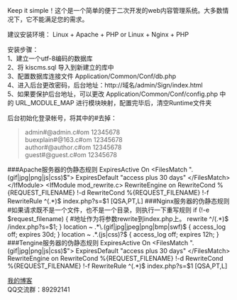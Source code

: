 Keep it simple！这个是一个简单的便于二次开发的web内容管理系统。大多数情况下，它不能满足您的需求。<br/>

建议安装环境： Linux + Apache + PHP or Linux + Nginx + PHP<br/>

安装步骤：<br/>
1、建立一个utf-8编码的数据库<br/>
2、将 kiscms.sql 导入到新建立的库中<br/>
3、配置数据库连接文件 Application/Common/Conf/db.php<br/>
4、进入后台更改密码，后台地址：http://域名/admin/Sign/index.html<br/>
5、如果要保护后台地址，可以更改 Application/Common/Conf/config.php 中的 URL_MODULE_MAP 进行模块映射，配置完毕后，清空Runtime文件夹<br/>

后台初始化登录帐号，将其中的#去掉：<br/>
> admin#@admin.c#om    12345678 <br/>
> buexplain#@163.c#om  12345678 <br/>
> author#@author.c#om  12345678 <br/>
> guest#@guest.c#om    12345678 <br/>

###Apache服务器的伪静态规则
    <IfModule expires_module>
        ExpiresActive On
        <FilesMatch "\.(gif|jpg|png|js|css)$">
            ExpiresDefault "access plus 30 days"
        </FilesMatch>
    </IfModule>
    <IfModule mod_rewrite.c>
         RewriteEngine on
         RewriteCond %{REQUEST_FILENAME} !-d
         RewriteCond %{REQUEST_FILENAME} !-f
         RewriteRule ^(.*)$ index.php?s=$1 [QSA,PT,L]
    </IfModule>
###Nginx服务器的伪静态规则
    #如果请求既不是一个文件，也不是一个目录，则执行一下重写规则
    if (!-e $request_filename)
    {
        #地址作为将参数rewrite到index.php上。
        rewrite ^/(.*)$ /index.php?s=$1;
    }
    location ~ .*\.(gif|jpg|jpeg|png|bmp|swf)$
    {
        access_log off;
        expires      30d;
    }
    location ~ .*\.(js|css)?$
    {
        access_log off;
        expires      12h;
    }
###Tengine服务器的伪静态规则
    ExpiresActive On
    <FilesMatch "\.(gif|jpg|png|js|css)$">
        ExpiresDefault "access plus 30 days"
    </FilesMatch>
     RewriteEngine on
     RewriteCond %{REQUEST_FILENAME} !-d
     RewriteCond %{REQUEST_FILENAME} !-f
     RewriteRule ^(.*)$ index.php?s=$1 [QSA,PT,L]


[我的博客](http://www.kiscms.com "kiscms官网")<br/>
QQ交流群：89292141
